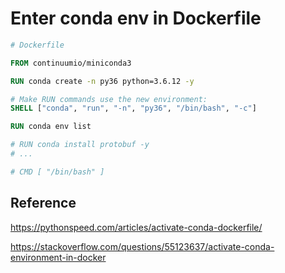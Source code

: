 # Enter conda env in Dockerfile

```Dockerfile
# Dockerfile

FROM continuumio/miniconda3

RUN conda create -n py36 python=3.6.12 -y

# Make RUN commands use the new environment:
SHELL ["conda", "run", "-n", "py36", "/bin/bash", "-c"]

RUN conda env list

# RUN conda install protobuf -y
# ...

# CMD [ "/bin/bash" ]

```

## Reference

https://pythonspeed.com/articles/activate-conda-dockerfile/

https://stackoverflow.com/questions/55123637/activate-conda-environment-in-docker
